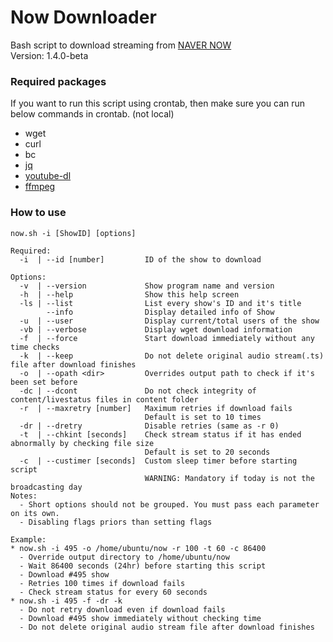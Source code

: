 # Now Downloader

Bash script to download streaming from [NAVER NOW](https://now.naver.com)   
Version: 1.4.0-beta

### Required packages

If you want to run this script using crontab, then make sure you can run below commands in crontab. (not local)

- wget
- curl
- bc
- [jq](https://stedolan.github.io/jq/)
- [youtube-dl](https://youtube-dl.org/)
- [ffmpeg](https://ffmpeg.org/)

### How to use
```
now.sh -i [ShowID] [options]

Required:
  -i  | --id [number]         ID of the show to download

Options:
  -v  | --version             Show program name and version
  -h  | --help                Show this help screen
  -ls | --list                List every show's ID and it's title
        --info                Display detailed info of Show
  -u  | --user                Display current/total users of the show
  -vb | --verbose             Display wget download information
  -f  | --force               Start download immediately without any time checks
  -k  | --keep                Do not delete original audio stream(.ts) file after download finishes
  -o  | --opath <dir>         Overrides output path to check if it's been set before
  -dc | --dcont               Do not check integrity of content/livestatus files in content folder
  -r  | --maxretry [number]   Maximum retries if download fails
                              Default is set to 10 times
  -dr | --dretry              Disable retries (same as -r 0)
  -t  | --chkint [seconds]    Check stream status if it has ended abnormally by checking file size
                              Default is set to 20 seconds
  -c  | --custimer [seconds]  Custom sleep timer before starting script
                              WARNING: Mandatory if today is not the broadcasting day
Notes:
  - Short options should not be grouped. You must pass each parameter on its own.
  - Disabling flags priors than setting flags

Example:
* now.sh -i 495 -o /home/ubuntu/now -r 100 -t 60 -c 86400
  - Override output directory to /home/ubuntu/now
  - Wait 86400 seconds (24hr) before starting this script
  - Download #495 show
  - Retries 100 times if download fails
  - Check stream status for every 60 seconds
* now.sh -i 495 -f -dr -k
  - Do not retry download even if download fails
  - Download #495 show immediately without checking time
  - Do not delete original audio stream file after download finishes
```
